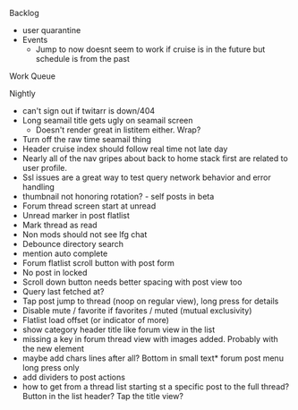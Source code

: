 Backlog
* user quarantine
* Events
  * Jump to now doesnt seem to work if cruise is in the future but schedule is from the past

Work Queue

Nightly
* can't sign out if twitarr is down/404
* Long seamail title gets ugly on seamail screen
  * Doesn't render great in listitem either. Wrap?
* Turn off the raw time seamail thing
* Header cruise index should follow real time not late day
* Nearly all of the nav gripes about back to home stack first are related to user profile.
* Ssl issues are a great way to test query network behavior and error handling
* thumbnail not honoring rotation? - self posts in beta
* Forum thread screen start at unread
* Unread marker in post flatlist
* Mark thread as read
* Non mods should not see lfg chat
* Debounce directory search
* mention auto complete
* Forum flatlist scroll button with post form 
* No post in locked
* Scroll down button needs better spacing with post view too
* Query last fetched at?
* Tap post jump to thread (noop on regular view), long press for details
* Disable mute / favorite if favorites / muted (mutual exclusivity)
* Flatlist load offset (or indicator of more) 
* show category header title like forum view in the list
* missing a key in forum thread view with images added. Probably with the new element
* maybe add chars lines after all? Bottom in small text* forum post menu long press only
* add dividers to post actions
* how to get from a thread list starting st a specific post to the full thread? Button in the list header? Tap the title view?
